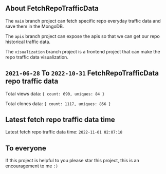 ## About FetchRepoTrafficData

The `main` branch project can fetch specific repo everyday traffic data and save them in the MongoDB.

The `apis` branch project can expose the apis so that we can get our repo historical traffic data.

The `visualization` branch project is a frontend project that can make the repo traffic data visualization.

## `2021-06-28` To `2022-10-31` FetchRepoTrafficData repo traffic data

Total views data: `{ count: 690, uniques: 84 }`

Total clones data: `{ count: 1117, uniques: 856 }`

## Latest fetch repo traffic data time

Latest fetch repo traffic data time: `2022-11-01 02:07:18`

## To everyone

If this project is helpful to you please star this project, this is an encouragement to me `:)`



